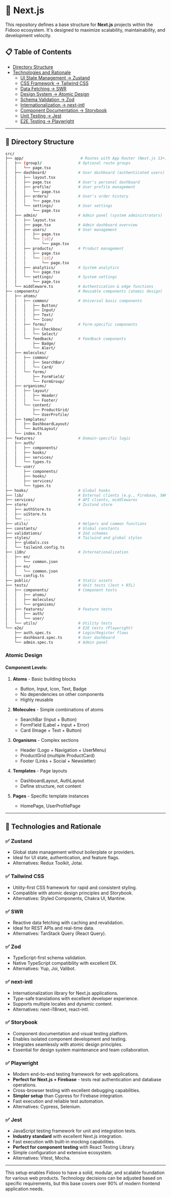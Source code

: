 # 📘 Next.js

This repository defines a base structure for **Next.js** projects within the Fidooo ecosystem. It's designed to maximize scalability, maintainability, and development velocity.

## 📋 Table of Contents

- [Directory Structure](#-directory-structure)
- [Technologies and Rationale](#-technologies-and-rationale)
  - [UI State Management → Zustand](#-zustand)
  - [CSS Framework → Tailwind CSS](#-tailwind-css)
  - [Data Fetching → SWR](#-swr)
  - [Design System → Atomic Design](#-atomic-design)
  - [Schema Validation → Zod](#-zod)
  - [Internationalization → next-intl](#-next-intl)
  - [Component Documentation → Storybook](#-storybook)
  - [Unit Testing → Jest](#-jest)
  - [E2E Testing → Playwright](#-playwright)

---

## 📁 Directory Structure

```bash
src/
├── app/                         # Routes with App Router (Next.js 13+)
│   ├── (group)/                # Optional route groups
│   │   └── page.tsx
│   ├── dashboard/              # User dashboard (authenticated users)
│   │   ├── layout.tsx
│   │   ├── page.tsx            # User's personal dashboard
│   │   ├── profile/            # User profile management
│   │   │   └── page.tsx
│   │   ├── orders/             # User's order history
│   │   │   └── page.tsx
│   │   └── settings/           # User settings
│   │       └── page.tsx
│   ├── admin/                  # Admin panel (system administrators)
│   │   ├── layout.tsx
│   │   ├── page.tsx            # Admin dashboard overview
│   │   ├── users/              # User management
│   │   │   ├── page.tsx
│   │   │   └── [id]/
│   │   │       └── page.tsx
│   │   ├── products/           # Product management
│   │   │   ├── page.tsx
│   │   │   └── [id]/
│   │   │       └── page.tsx
│   │   ├── analytics/          # System analytics
│   │   │   └── page.tsx
│   │   └── settings/           # System settings
│   │       └── page.tsx
│   └── middleware.ts           # Authentication & edge functions
├── components/                 # Reusable components (atomic design)
│   ├── atoms/
│   │   ├── common/             # Universal basic components
│   │   │   ├── Button/
│   │   │   ├── Input/
│   │   │   ├── Text/
│   │   │   └── Icon/
│   │   ├── forms/              # Form-specific components
│   │   │   ├── Checkbox/
│   │   │   └── Select/
│   │   └── feedback/           # Feedback components
│   │       ├── Badge/
│   │       └── Alert/
│   ├── molecules/
│   │   ├── common/
│   │   │   ├── SearchBar/
│   │   │   └── Card/
│   │   └── forms/
│   │       ├── FormField/
│   │       └── FormGroup/
│   ├── organisms/
│   │   ├── layout/
│   │   │   ├── Header/
│   │   │   └── Footer/
│   │   └── content/
│   │       ├── ProductGrid/
│   │       └── UserProfile/
│   ├── templates/
│   │   ├── DashboardLayout/
│   │   └── AuthLayout/
│   └── index.ts
├── features/                   # Domain-specific logic
│   ├── auth/
│   │   ├── components/
│   │   ├── hooks/
│   │   ├── services/
│   │   └── types.ts
│   └── user/
│       ├── components/
│       ├── hooks/
│       ├── services/
│       └── types.ts
├── hooks/                      # Global hooks
├── lib/                        # External clients (e.g., Firebase, SWR config)
├── services/                   # API clients, middlewares
├── store/                      # Zustand store
│   ├── authStore.ts
│   ├── uiStore.ts
│   └── ...
├── utils/                      # Helpers and common functions
├── constants/                  # Global constants
├── validations/                # Zod schemas
├── styles/                     # Tailwind and global styles
│   ├── globals.css
│   └── tailwind.config.ts
├── i18n/                       # Internationalization
│   ├── en/
│   │   └── common.json
│   ├── es/
│   │   └── common.json
│   └── config.ts
├── public/                     # Static assets
├── tests/                      # Unit tests (Jest + RTL)
│   ├── components/             # Component tests
│   │   ├── atoms/
│   │   ├── molecules/
│   │   └── organisms/
│   ├── features/               # Feature tests
│   │   ├── auth/
│   │   └── user/
│   └── utils/                  # Utility tests
└── e2e/                        # E2E tests (Playwright)
    ├── auth.spec.ts            # Login/Register flows
    ├── dashboard.spec.ts       # User dashboard
    └── admin.spec.ts           # Admin panel
```

### Atomic Design

#### **Component Levels:**

1. **Atoms** - Basic building blocks
   - Button, Input, Icon, Text, Badge
   - No dependencies on other components
   - Highly reusable

2. **Molecules** - Simple combinations of atoms
   - SearchBar (Input + Button)
   - FormField (Label + Input + Error)
   - Card (Image + Text + Button)

3. **Organisms** - Complex sections
   - Header (Logo + Navigation + UserMenu)
   - ProductGrid (multiple ProductCard)
   - Footer (Links + Social + Newsletter)

4. **Templates** - Page layouts
   - DashboardLayout, AuthLayout
   - Define structure, not content

5. **Pages** - Specific template instances
   - HomePage, UserProfilePage

---

## 🧰 Technologies and Rationale

### ✅ Zustand

- Global state management without boilerplate or providers.
- Ideal for UI state, authentication, and feature flags.
- Alternatives: Redux Toolkit, Jotai.

### ✅ Tailwind CSS

- Utility-first CSS framework for rapid and consistent styling.
- Compatible with atomic design principles and Storybook.
- Alternatives: Styled Components, Chakra UI, Mantine.

### ✅ SWR

- Reactive data fetching with caching and revalidation.
- Ideal for REST APIs and real-time data.
- Alternatives: TanStack Query (React Query).

### ✅ Zod

- TypeScript-first schema validation.
- Native TypeScript compatibility with excellent DX.
- Alternatives: Yup, Joi, Valibot.

### ✅ next-intl

- Internationalization library for Next.js applications.
- Type-safe translations with excellent developer experience.
- Supports multiple locales and dynamic content.
- Alternatives: next-i18next, react-intl.

### ✅ Storybook

- Component documentation and visual testing platform.
- Enables isolated component development and testing.
- Integrates seamlessly with atomic design principles.
- Essential for design system maintenance and team collaboration.

### ✅ Playwright

- Modern end-to-end testing framework for web applications.
- **Perfect for Next.js + Firebase** - tests real authentication and database operations.
- Cross-browser testing with excellent debugging capabilities.
- **Simpler setup** than Cypress for Firebase integration.
- Fast execution and reliable test automation.
- Alternatives: Cypress, Selenium.

### ✅ Jest

- JavaScript testing framework for unit and integration tests.
- **Industry standard** with excellent Next.js integration.
- Fast execution with built-in mocking capabilities.
- **Perfect for component testing** with React Testing Library.
- Simple configuration and extensive ecosystem.
- Alternatives: Vitest, Mocha.

---

This setup enables Fidooo to have a solid, modular, and scalable foundation for various web products. Technology decisions can be adjusted based on specific requirements, but this base covers over 90% of modern frontend application needs.

